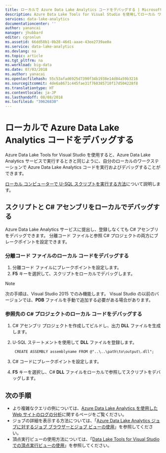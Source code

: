 ```yaml
---
title: ローカルで Azure Data Lake Analytics コードをデバッグする | Microsoft Docs
description: Azure Data Lake Tools for Visual Studio を使用してローカル ワークステーション上で U-SQL ジョブをデバッグする方法について説明します。
services: data-lake-analytics
documentationcenter: ''
author: yanancai
manager: jhubbard
editor: cgronlun
ms.assetid: 66dd58b1-0b28-46d1-aaae-43ee2739ae0a
ms.service: data-lake-analytics
ms.devlang: na
ms.topic: article
ms.tgt_pltfrm: na
ms.workload: big-data
ms.date: 07/03/2018
ms.author: yanacai
ms.openlocfilehash: 55c53afad6925d7390f34b1938e14d84a59b3216
ms.sourcegitcommit: 4de6a8671c445fae31f760385710f17d504228f8
ms.translationtype: HT
ms.contentlocale: ja-JP
ms.lasthandoff: 08/08/2018
ms.locfileid: "39626830"
---
```

# <a name="debug-azure-data-lake-analytics-code-locally"></a>ローカルで Azure Data Lake Analytics コードをデバッグする

Azure Data Lake Tools for Visual Studio を使用すると、Azure Data Lake Analytics サービスで実行するときと同じように、自分のローカルのワークステーションで Azure Data Lake Analytics コードを実行およびデバッグすることができます。

[ローカル コンピューターで U-SQL スクリプトを実行する方法](data-lake-analytics-data-lake-tools-local-run.md)について説明します。

## <a name="debug-scripts-and-c-assemblies-locally"></a>スクリプトと C# アセンブリをローカルでデバッグする

Azure Data Lake Analytics サービスに提出し、登録しなくても C# アセンブリをデバッグできます。 分離コード ファイルと参照 C# プロジェクトの両方にブレークポイントを設定できます。

### <a name="debug-local-code-in-a-code-behind-file"></a>分離コード ファイルのローカル コードをデバッグする

1. 分離コード ファイルにブレークポイントを設定します。
2. **F5** キーを選択して、スクリプトをローカルでデバッグします。

> [!NOTE]
   > 次の手順は、Visual Studio 2015 でのみ機能します。 Visual Studio の以前のバージョンでは、**PDB** ファイルを手動で追加する必要がある場合があります。  
   >
   >

### <a name="debug-local-code-in-a-referenced-c-project"></a>参照先の C# プロジェクトのローカル コードをデバッグする

1. C# アセンブリ プロジェクトを作成してビルドし、出力 **DLL** ファイルを生成します。
2. U-SQL ステートメントを使用して **DLL** ファイルを登録します。

        CREATE ASSEMBLY assemblyname FROM @"..\..\path\to\output\.dll";
        
3. C# コードにブレークポイントを設定します。
4. **F5** キーを選択し、C# **DLL** ファイルをローカルで参照してスクリプトをデバッグします。


## <a name="next-steps"></a>次の手順

- より複雑なクエリの例については、[Azure Data Lake Analytics を使用した Web サイトのログの分析](data-lake-analytics-analyze-weblogs.md)に関するページをご覧ください。
- ジョブの詳細を表示する方法については、「[Azure Data Lake Analytics ジョブに対するジョブ ブラウザーとジョブ ビューの使用](data-lake-analytics-data-lake-tools-view-jobs.md)」を参照してください。
- 頂点実行ビューの使用方法については、「[Data Lake Tools for Visual Studio での頂点実行ビューの使用](data-lake-analytics-data-lake-tools-use-vertex-execution-view.md)」を参照してください。
